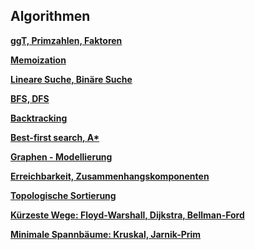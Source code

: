 ## Algorithmen

**[ggT, Primzahlen, Faktoren](./zahlentheorie.md)**

**[Memoization](./memoization.md)**

**[Lineare Suche, Binäre Suche](./binaereSuche.md)**

**[BFS, DFS](./bfs_dfs.md)**

**[Backtracking](./backtracking.md)**

**[Best-first search, A*](./greedy_astar.md)**

**[Graphen - Modellierung](./graphen.md)**

**[Erreichbarkeit, Zusammenhangskomponenten](./erreichbar.md)**

**[Topologische Sortierung](./toposort.md)**

**[Kürzeste Wege: Floyd-Warshall, Dijkstra, Bellman-Ford](./floyd.md)**

**[Minimale Spannbäume: Kruskal, Jarnik-Prim](./kruskal.md)**


